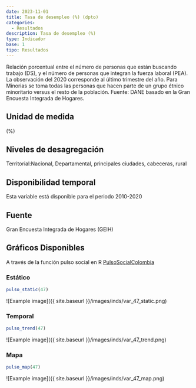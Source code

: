 ```yaml
---
date: 2023-11-01
title: Tasa de desempleo (%) (dpto)
categories:
  - Resultados
description: Tasa de desempleo (%)
type: Indicador
base: 1
tipo: Resultados
--- 
```


Relación porcentual entre el número de personas que están
buscando trabajo (DS), y el número de personas que integran la fuerza laboral (PEA). La observación del 2020 corresponde al último trimestre del año. Para Minorias se toma todas las personas que hacen parte de un grupo étnico minoritario versus el resto de la población.
Fuente: DANE basado en la Gran Encuesta Integrada de Hogares.

## Unidad de medida
(%)

## Niveles de desagregación
Territorial:Nacional, Departamental, principales ciudades, cabeceras, rural

## Disponibilidad temporal
Esta variable está disponible para el periodo 2010-2020

## Fuente
Gran Encuesta Integrada de Hogares (GEIH)

## Gráficos Disponibles

A través de la función pulso social en R [PulsoSocialColombia](https://github.com/pulsosocialcolombia/PulsoSocialColombia)

### Estático

``` R
pulso_static(47)
```

![Example image]({{ site.baseurl }}/images/inds/var_47_static.png)

### Temporal

``` R
pulso_trend(47)
```

![Example image]({{ site.baseurl }}/images/inds/var_47_trend.png)

### Mapa

``` R
pulso_map(47)
```

![Example image]({{ site.baseurl }}/images/inds/var_47_map.png)